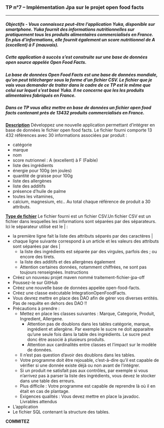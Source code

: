 ### TP n°7 – Implémentation Jpa sur le projet open food facts

---

##### Objectifs - Vous connaissez peut-être l’application Yuka, disponible sur smartphone. Yuka fournit des informations nutritionnelles sur pratiquement tous les produits alimentaires commercialisés en France. En plus d’informations, elle fournit également un score nutritionnel de A (excellent) à F (mauvais).

##### Cette application à succès s’est construite sur une base de données open source appelée Open Food Facts.

##### La base de données Open Food Facts est une base de données mondiale, qu’on peut télécharger sous la forme d’un fichier CSV. Le fichier que je vais vous demander de traiter dans le cadre de ce TP est le même que celui sur lequel s’est basé Yuka. Il ne concerne que les les produits alimentaires fabriqués en France.

##### Dans ce TP vous allez mettre en base de données un fichier open food facts contenant près de 13432 produits commercialisés en France.

**<u>Description</u>**
Développez une nouvelle application permettant d’intégrer en base de données le fichier open food facts.
Le fichier fourni comporte 13 432 références avec 30 informations associées par produit :

- catégorie
- marque
- nom
- score nutrionnel : A (excellent) à F (Faible)
- liste des ingrédients
- énergie pour 100g (en joules)
- quantité de graisse pour 100g
- liste des allergènes
- liste des additifs
- présence d’huile de palme
- toutes les vitamines,
- calcium, magnesium, etc..
  Au total chaque référence de produit a 30 attributs.

**<u>Type de fichier</u>**
Le fichier fourni est un fichier CSV.Un fichier CSV est un fichier dans lesquelles les informations sont séparées par des séparateurs. Ici le séparateur utilisé est le | :
- la première ligne fait la liste des attributs séparés par des caractères |
- chaque ligne suivante correspond à un article et les valeurs des attributs sont séparées par des |
  - la liste des ingrédients est séparée par des virgules, parfois des ; ou encore des tirets.
  - la liste des additifs et des allergènes également
  - Attention certaines données, notamment chiffrées, ne sont pas toujours renseignées.
Instructions
- Créez un nouveau projet maven nommé traitement-fichier-jpa-off
- Poussez-le sur GitHub
- Créez une nouvelle base de données appelée open-food-facts.
- Créez une classe exécutable IntegrationOpenFoodFacts.
- Vous devrez mettre en place des DAO afin de gérer vos diverses entités. Pas de requête en dehors des DAO !!
- Précautions à prendre :
  - Mettez en place les classes suivantes : Marque, Categorie, Produit, Ingredient, Allergene.
    - Attention pas de doublons dans les tables catégorie, marque, ingrédient et allergène. Par exemple le sucre ne doit apparaitre qu’une seule fois dans la table des ingrédients. Le sucre peut donc être associé à plusieurs produits.
    - Attention aux cardinalités entre classes et l’impact sur le modèle de données.
  - Il n’est pas question d’avoir des doublons dans les tables.
  - Votre programme doit être rejouable, c’est-à-dire qu’il est capable de vérifier si une donnée existe déjà ou non avant de l’intégrer.
  - Si un produit ne satisfait pas aux contrôles, par exemple si vous n’arrivez pas à parser la liste des ingrédients, vous devez le stocker dans une table des erreurs.
  - Plus difficile : Votre programme est capable de reprendre là où il en était en cas de plantage.
  - Exigences qualités : Vous devez mettre en place la javadoc.
Livrables attendus
- L’application
- Le fichier SQL contenant la structure des tables.

**COMMITEZ**
